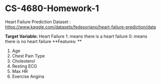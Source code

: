 # CS-4680-Homework-1

Heart Failure Prediction Dataset : https://www.kaggle.com/datasets/fedesoriano/heart-failure-prediction/data

**Target Variable:** 
Heart Failure
1: means there is a heart failure 
0: means there is no heart failure
**Features: **
1. Age
2. Chest Pain Type
3. Cholesterol
4. Resting ECG
5. Max HR
6. Exercise Angina

